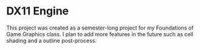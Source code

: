 # DX11 Engine
This project was created as a semester-long project for my Foundations of Game Graphics class. I plan to add more features in the future such as cell shading and a outline post-process.
